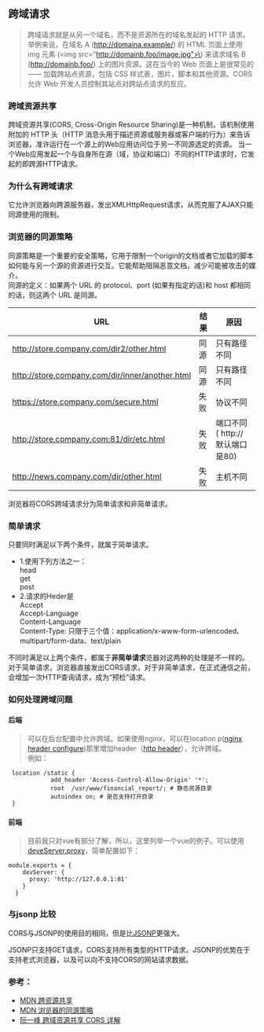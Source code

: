 ## 跨域请求
> 跨域请求就是从另一个域名，而不是资源所在的域名发起的 HTTP 请求。举例来说，在域名 A (http://domaina.example/) 的 HTML 页面上使用 img 元素 (\<img src="http://domainb.foo/image.jpg">\) 来请求域名 B (http://domainb.foo/) 上的图片资源。这在当今的 Web 页面上是很常见的 —— 加载跨站点资源，包括 CSS 样式表，图片，脚本和其他资源。CORS 允许 Web 开发人员控制其站点对跨站点请求的反应。

### 跨域资源共享
跨域资源共享(CORS, Cross-Origin Resource Sharing)是一种机制，该机制使用附加的 HTTP 头（HTTP 消息头用于描述资源或服务器或客户端的行为）来告诉浏览器，准许运行在一个源上的Web应用访问位于另一不同源选定的资源。 当一个Web应用发起一个与自身所在源（域，协议和端口）不同的HTTP请求时，它发起的即跨源HTTP请求。

### 为什么有跨域请求
它允许浏览器向跨源服务器，发出XMLHttpRequest请求，从而克服了AJAX只能同源使用的限制。

### 浏览器的同源策略
同源策略是一个重要的安全策略，它用于限制一个origin的文档或者它加载的脚本如何能与另一个源的资源进行交互。它能帮助阻隔恶意文档，减少可能被攻击的媒介。  
同源的定义：如果两个 URL 的 protocol、port (如果有指定的话)和 host 都相同的话，则这两个 URL 是同源。

|URL|	结果	|原因|
|-----|-----|------|
|http://store.company.com/dir2/other.html|	同源|	只有路径不同|
|http://store.company.com/dir/inner/another.html|	同源|	只有路径不同|
|https://store.company.com/secure.html|	失败|	协议不同|
|http://store.company.com:81/dir/etc.html|	失败|	端口不同 ( http:// 默认端口是80)|
|http://news.company.com/dir/other.html|	失败|	主机不同|



浏览器将CORS跨域请求分为简单请求和非简单请求。 
### 简单请求
只要同时满足以下两个条件，就属于简单请求。  
- 1.使用下列方法之一：  
head  
get  
post  
- 2.请求的Heder是  
Accept  
Accept-Language  
Content-Language  
Content-Type: 只限于三个值：application/x-www-form-urlencoded、multipart/form-data、text/plain    

不同时满足以上两个条件，都属于**非简单请求**览器对这两种的处理是不一样的。  
对于简单请求，浏览器直接发出CORS请求，对于非简单请求，在正式通信之前，会增加一次HTTP查询请求，成为“预检”请求。  




### 如何处理跨域问题
#### 后端
> 可以在后台配置中允许跨域。如果使用nginx，可以在location p([nginx header configure](http://nginx.org/en/docs/http/ngx_http_headers_module.html))那里增加header（[http header](https://developer.mozilla.org/zh-CN/docs/Web/HTTP)），允许跨域。  
例如：
```
 location /static {
            add_header 'Access-Control-Allow-Origin' '*';
			root  /usr/www/financial_report/; # 静态资源目录
			autoindex on; # 是否支持打开目录
 }
```

#### 前端
> 目前我只对vue有部分了解，所以，这里列举一个vue的例子。可以使用[deveServer.proxy](https://cli.vuejs.org/zh/config/#devserver-proxy)，简单配置如下：
```
module.exports = {
    devServer: {
      proxy: 'http://127.0.0.1:81'
    }
  }
```

### 与jsonp 比较
CORS与JSONP的使用目的相同，但是比[JSONP](https://github.com/liangpinglk/blog/blob/master/jsonp%E7%9A%84%E4%BB%8B%E7%BB%8D%E5%8F%8A%E4%BD%BF%E7%94%A8.md)更强大。

JSONP只支持GET请求，CORS支持所有类型的HTTP请求。JSONP的优势在于支持老式浏览器，以及可以向不支持CORS的网站请求数据。

### 参考：
- [MDN 跨资源共享](https://developer.mozilla.org/zh-CN/docs/Web/HTTP/Access_control_CORS#%E4%BB%80%E4%B9%88%E6%83%85%E5%86%B5%E4%B8%8B%E9%9C%80%E8%A6%81_CORS_%EF%BC%9F)
- [MDN 浏览器的同源策略](https://developer.mozilla.org/zh-CN/docs/Web/Security/Same-origin_policy)
- [阮一峰 跨域资源共享 CORS 详解](https://www.ruanyifeng.com/blog/2016/04/cors.html)
